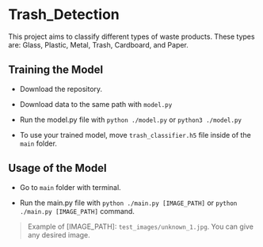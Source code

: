 # Trash_Detection

This project aims to classify different types of waste products. These types are: Glass, Plastic, Metal, Trash, Cardboard, and Paper.

## Training the Model

- Download the repository.

- Download data to the same path with `model.py`

- Run the model.py file with `python ./model.py` or `python3 ./model.py`

- To use your trained model, move `trash_classifier.h5` file inside of the `main` folder.

## Usage of the Model

- Go to `main` folder with terminal.

- Run the main.py file with `python ./main.py [IMAGE_PATH]` or `python ./main.py [IMAGE_PATH]` command.

> Example of [IMAGE_PATH]: `test_images/unknown_1.jpg`. You can give any desired image.

